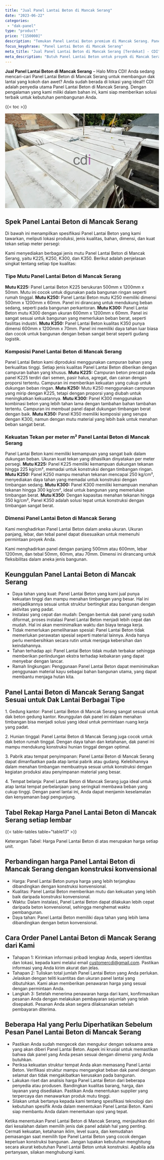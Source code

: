 ```yaml
---
title: "Jual Panel Lantai Beton di Mancak Serang"
date: "2023-06-22"
categories:
 - "dak-panel"
type: "product"
price: "[150000]"
description: "Temukan Panel Lantai Beton premium di Mancak Serang. Panel Lantai Beton dirancang untuk kebutuhan konstruksi modern dengan performa prima. Dapatkan info lengkap."
focus_keyphrase: "Panel Lantai Beton di Mancak Serang"
meta_title: "Jual Panel Lantai Beton di Mancak Serang [Terdekat] - CDI"
meta_description: "Butuh Panel Lantai Beton untuk proyek di Mancak Serang?. Kami menyediakan Panel Lantai Beton premium untuk pembangunan. Penawaran spesial hanya di sini."
---
```


**Jual Panel Lantai Beton di Mancak Serang** – Halo Mitra CDI! Anda sedang mencari-cari Panel Lantai Beton di Mancak Serang untuk membangun dak lantai yang kokoh dan awet? Anda sudah berada di lokasi yang ideal!! CDI adalah penyedia utama Panel Lantai Beton di Mancak Serang. Dengan pengalaman yang kami miliki dalam bahan ini, kami siap memberikan solusi terbaik untuk kebutuhan pembangunan Anda.

{{< toc >}}

![Jual Panel Lantai Beton di Mancak Serang](/images/dak-panel/dak-panel-21.jpg)

## Spek Panel Lantai Beton di Mancak Serang

Di bawah ini menampilkan spesifikasi Panel Lantai Beton yang kami tawarkan, meliputi lokasi produksi, jenis kualitas, bahan, dimensi, dan kuat tekan setiap meter persegi:

Kami menyediakan berbagai jenis mutu Panel Lantai Beton di Mancak Serang, yaitu K225, K250, K300, dan K350. Berikut adalah penjelasan singkat tentang setiap tipe kualitas:

### Tipe Mutu Panel Lantai Beton di Mancak Serang

**Mutu K225:** Panel Lantai Beton K225 berukuran 500mm x 1200mm x 50mm. Mutu ini cocok untuk digunakan pada bangunan ringan seperti rumah tinggal.
**Mutu K250:** Panel Lantai Beton mutu K250 memiliki dimensi 500mm x 1200mm x 60mm. Panel ini dirancang untuk mendukung beban sedang, seperti pada bangunan perkantoran.
**Mutu K300:** Panel Lantai Beton mutu K300 dengan ukuran 600mm x 1200mm x 60mm. Panel ini sangat sesuai untuk bangunan yang memerlukan beban berat, seperti fasilitas industri.
**Mutu K350:** Panel Lantai Beton kualitas K350 punya dimensi 600mm x 1200mm x 70mm. Panel ini memiliki daya tahan luar biasa dan cocok untuk bangunan dengan beban sangat berat seperti gudang logistik.

### Komposisi Panel Lantai Beton di Mancak Serang

Panel Lantai Beton kami diproduksi menggunakan campuran bahan yang berkualitas tinggi. Setiap jenis kualitas Panel Lantai Beton diberikan dengan campuran bahan yang khusus.
**Mutu K225:** Campuran beton precast pada panel K225 terdiri dari semen, pasir halus, agregat, dan cairan dengan proporsi tertentu. Campuran ini memberikan kekuatan yang cukup untuk dukungan beban ringan.
**Mutu K250:** Mutu K250 menggunakan campuran yang mirip dengan K225, tetapi dengan proporsi yang diubah untuk meningkatkan kekuatannya.
**Mutu K300:** Panel K300 menggunakan kombinasi beton yang lebih tahan lama dengan tambahan bahan tambahan tertentu. Campuran ini membuat panel dapat dukungan timbangan berat dengan baik.
**Mutu K350:** Panel K350 memiliki komposisi yang serupa dengan K300, namun dengan mutu material yang lebih baik untuk menahan beban sangat berat.

### Kekuatan Tekan per meter m² Panel Lantai Beton di Mancak Serang

Panel Lantai Beton kami memiliki kemampuan yang sangat baik dalam dukungan beban. Ukuran kuat tekan yang dihasilkan dinyatakan per meter persegi.
**Mutu K225:** Panel K225 memiliki kemampuan dukungan tekanan hingga 225 kg/cm², memadai untuk konstruksi dengan timbangan ringan.
**Mutu K250:** Panel K250 mampu menahan tekanan mencapai 250 kg/cm², menyediakan daya tahan yang memadai untuk konstruksi dengan timbangan sedang.
**Mutu K300:** Panel K300 memiliki kemampuan menahan tekanan hingga 300 kg/cm², ideal untuk bangunan yang memerlukan timbangan berat.
**Mutu K350:** Dengan kapasitas menahan tekanan hingga 350 kg/cm², Panel K350 adalah solusi tepat untuk konstruksi dengan timbangan sangat berat.

### Dimensi Panel Lantai Beton di Mancak Serang

Kami menghadirkan Panel Lantai Beton dalam aneka ukuran. Ukuran panjang, lebar, dan tebal panel dapat disesuaikan untuk memenuhi permintaan proyek Anda.

Kami menghadirkan panel dengan panjang 500mm atau 600mm, lebar 1200mm, dan tebal 50mm, 60mm, atau 70mm. Dimensi ini dirancang untuk fleksibilitas dalam aneka jenis bangunan.

## Keunggulan Panel Lantai Beton di Mancak Serang

*   Daya tahan yang kuat: Panel Lantai Beton yang kami jual punya kekuatan tinggi dan mampu menahan timbangan yang besar. Hal ini menjadikannya sesuai untuk struktur bertingkat atau bangunan dengan aktivitas yang padat.
*   Instalasi yang cepat dan mudah: Dengan bentuk dak panel yang sudah diformat, proses instalasi Panel Lantai Beton menjadi lebih cepat dan mudah. Hal ini akan meminimalkan waktu dan biaya tenaga kerja.
*   Tidak memerlukan pemeliharaan spesial: Panel Lantai Beton tidak memerlukan perawatan spesial seperti material lainnya. Anda hanya perlu membersihkan secara rutin untuk menjaga kebersihan dan keindahannya.
*   Tahan terhadap api: Panel Lantai Beton tidak mudah terbakar sehingga memberikan perlindungan ekstra terhadap kebakaran yang dapat menyebar dengan lancar.
*   Ramah lingkungan: Penggunaan Panel Lantai Beton dapat meminimalkan penggunaan material kayu sebagai bahan bangunan utama, yang dapat membantu menjaga hutan kita.

## Panel Lantai Beton di Mancak Serang Sangat Sesuai untuk Dak Lantai Berbagai Tipe

1\.  Gedung kantor: Panel Lantai Beton di Mancak Serang sangat sesuai untuk dak beton gedung kantor. Keunggulan dak panel ini dalam menahan timbangan bisa menjadi solusi yang ideal untuk permintaan ruang kerja yang padat.

2\.  Hunian tinggal: Panel Lantai Beton di Mancak Serang juga cocok untuk dak beton rumah tinggal. Dengan daya tahan dan ketahanan, dak panel ini mampu mendukung konstruksi hunian tinggal dengan optimal.

3\.  Pabrik atau tempat penyimpanan: Panel Lantai Beton di Mancak Serang dapat dimanfaatkan pada atap lantai pabrik atau gudang. Kelebihannya dalam menahan timbangan membuatnya sesuai untuk konstruksi dengan kegiatan produksi atau penyimpanan material yang besar.

4\.  Tempat belanja: Panel Lantai Beton di Mancak Serang juga ideal untuk atap lantai tempat perbelanjaan yang seringkali membawa beban yang cukup tinggi. Dengan panel lantai ini, Anda dapat menjamin keselamatan dan kenyamanan bagi pengunjung.

## Tabel Rekap Harga Panel Lantai Beton di Mancak Serang setiap lembar

{{< table-tables table="table13" >}}

Keterangan Tabel: Harga Panel Lantai Beton di atas merupakan harga setiap unit.

## Perbandingan harga Panel Lantai Beton di Mancak Serang dengan konstruksi konvensional

*   Harga: Panel Lantai Beton punya harga yang lebih terjangkau dibandingkan dengan konstruksi konvensional.
*   Kualitas: Panel Lantai Beton memberikan mutu dan kekuatan yang lebih baik daripada konstruksi konvensional.
*   Waktu: Dalam instalasi, Panel Lantai Beton dapat dilakukan lebih cepat daripada beton konvensional, sehingga menghemat waktu pembangunan.
*   Daya tahan: Panel Lantai Beton memiliki daya tahan yang lebih lama dibandingkan dengan beton konvensional.

## Cara Order Panel Lantai Beton di Mancak Serang dari Kami

*   Tahapan 1: Kirimkan informasi pribadi lengkap Anda, seperti identitas dan lokasi, kepada kami melalui email customercdi@gmail.com. Pastikan informasi yang Anda kirim akurat dan jelas.
*   Tahapan 2: Tuliskan total jumlah Panel Lantai Beton yang Anda perlukan. Jelaskan dengan teliti kuantitas dan ukuran panel lantai yang dibutuhkan. Kami akan memberikan penawaran harga yang sesuai dengan permintaan Anda.
*   Langkah 3: Setelah menerima penawaran harga dari kami, konfirmasikan pesanan Anda dengan melakukan pembayaran sejumlah yang telah disepakati. Pesanan Anda akan segera dilaksanakan setelah pembayaran diterima.
## Beberapa Hal yang Perlu Diperhatikan Sebelum Pesan Panel Lantai Beton di Mancak Serang

*   Pastikan Anda sudah mengecek dan mengukur dengan seksama area yang akan diberi Panel Lantai Beton. Aspek ini krusial untuk memastikan bahwa dak panel yang Anda pesan sesuai dengan dimensi yang Anda butuhkan.
*   Periksa kekuatan struktur tempat Anda akan memasang Panel Lantai Beton. Verifikasi struktur mampu mengangkat beban dak panel dengan selamat dan tidak mengakibatkan kerusakan pada bangunan.
*   Lakukan riset dan analisis harga Panel Lantai Beton dari beberapa penyedia atau produsen. Bandingkan kualitas barang, harga, dan layanan yang disediakan. Pastikan Anda menentukan supplier yang terpercaya dan menawarkan produk mutu tinggi.
*   Silakan untuk bertanya kepada kami tentang spesifikasi teknologi dan kebutuhan spesifik Anda dalam menentukan Panel Lantai Beton. Kami siap membantu Anda dalam menentukan opsi yang tepat.

Ketika menentukan Panel Lantai Beton di Mancak Serang, menjauhkan diri dari kesalahan dalam memilih jenis dak panel adalah hal yang penting. Cermati kekuatan, ketahanan iklim, level suara, dan kemudahan pemasangan saat memilih tipe Panel Lantai Beton yang cocok dengan keperluan konstruksi bangunan. Jangan lupakan kebutuhan menghitung secara akurat kebutuhan Panel Lantai Beton untuk konstruksi. Apabila ada pertanyaan, silakan menghubungi kami.